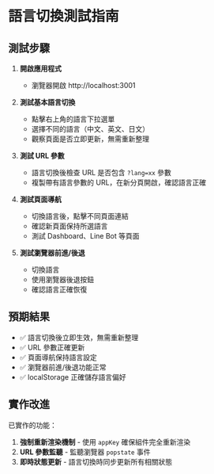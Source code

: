 # 語言切換測試指南

## 測試步驟

1. **開啟應用程式**
   - 瀏覽器開啟 http://localhost:3001

2. **測試基本語言切換**
   - 點擊右上角的語言下拉選單
   - 選擇不同的語言（中文、英文、日文）
   - 觀察頁面是否立即更新，無需重新整理

3. **測試 URL 參數**
   - 語言切換後檢查 URL 是否包含 `?lang=xx` 參數
   - 複製帶有語言參數的 URL，在新分頁開啟，確認語言正確

4. **測試頁面導航**
   - 切換語言後，點擊不同頁面連結
   - 確認新頁面保持所選語言
   - 測試 Dashboard、Line Bot 等頁面

5. **測試瀏覽器前進/後退**
   - 切換語言
   - 使用瀏覽器後退按鈕
   - 確認語言正確恢復

## 預期結果

- ✅ 語言切換後立即生效，無需重新整理
- ✅ URL 參數正確更新
- ✅ 頁面導航保持語言設定
- ✅ 瀏覽器前進/後退功能正常
- ✅ localStorage 正確儲存語言偏好

## 實作改進

已實作的功能：
1. **強制重新渲染機制** - 使用 `appKey` 確保組件完全重新渲染
2. **URL 參數監聽** - 監聽瀏覽器 `popstate` 事件
3. **即時狀態更新** - 語言切換時同步更新所有相關狀態